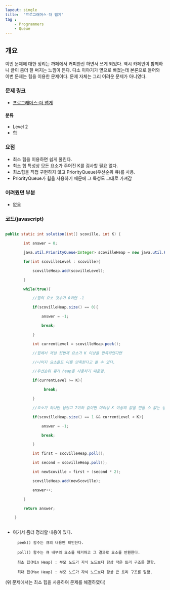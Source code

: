 ```yaml
---
layout: single
title:  "프로그래머스-더 맵게"
tag : 
    - Programmers
    - Queue
---
```



## 개요

이번 문제에 대한 정리는 까페에서 커피한잔 하면서 쓰게 되었다. 역시 카페인이 함께하니 글이 좀더 잘 써지는 느낌이 든다. 다소 이야기가 옆으로 빠졌는데 본론으로 들어와 이번 문제는 힙을 이용한 문제이다. 문제 자체는 그리 어려운 문제가 아니였다.



### 문제 링크

- [프로그래머스-더 맵게](https://programmers.co.kr/learn/courses/30/lessons/42626)


#### 분류

- Level 2
- 힙


### 요점
- 최소 힙을 이용하면 쉽게 풀린다.
- 최소 힙 특성상 모든 요소가 주어진 K를 검사할 필요 없다.
- 최소힙을 직접 구현하지 않고 PriorityQueue(우선순위 큐)를 사용.
- PriorityQueue가 힙을 사용하기 때문에 그 특성도 그대로 가져감



### 어려웠던 부분
- 없음

### 코드(javascript)

```java

public static int solution(int[] scoville, int K) {

        int answer = 0;

        java.util.PriorityQueue<Integer> scovilleHeap = new java.util.PriorityQueue<Integer>();

        for(int scovilleLevel : scoville){

            scovilleHeap.add(scovilleLevel);

        }

        while(true){

            //힙의 요소 갯수가 0이면 -1

            if(scovilleHeap.size() == 0){

                answer = -1;

                break;

            }

            int currentLevel = scovilleHeap.peek();

            //힙에서 꺼낸 첫번재 요소가 K 이상을 만족하였다면

            //나머지 요소들도 이를 만족한다고 볼 수 있다.

            //우선순위 큐가 heap을 사용하기 때문임.

            if(currentLevel >= K){

                 break;

            }

            //요소가 하나만 남았고 7이하 값이면 더이상 K 이상의 값을 만들 수 없는 상태

            if(scovilleHeap.size() == 1 && currentLevel < K){

                answer = -1;

                break;

            }

            int first = scovilleHeap.poll();

            int second = scovilleHeap.poll();

            int newScoville = first + (second * 2);

            scovilleHeap.add(newScoville);

            answer++;

        }

        return answer;

    }



```

- 여기서 좀더 정리할 내용이 있다.

        peek() 함수는 큐의 내용만 확인한다.

        poll() 함수는 큐 내부의 요소를 제거하고 그 결과로 요소를 반환한다.

        최소 힙(Min Heap) : 부모 노드가 자식 노드보다 항상 작은 트리 구조를 말함.

        최대 힙(Max Heap) : 부모 노드가 자식 노드보다 항상 큰 트리 구조를 말함.


(위 문제에서는 최소 힙을 사용하여 문제를 해결하였다)



